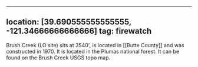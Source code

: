 
---
location: [39.690555555555555, -121.34666666666666]
tag: firewatch
---

Brush Creek (LO site) sits at 3540', is located in [[Butte County]] and was constructed in 1970. It is located in the Plumas national forest. It can be found on the Brush Creek USGS topo map.
